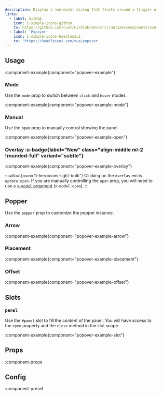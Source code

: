 ```yaml
---
description: Display a non-modal dialog that floats around a trigger element.
links:
  - label: GitHub
    icon: i-simple-icons-github
    to: https://github.com/nuxt/ui/blob/dev/src/runtime/components/overlays/Popover.vue
  - label: 'Popover'
    icon: i-simple-icons-headlessui
    to: 'https://headlessui.com/vue/popover'
---
```


## Usage

:component-example{component="popover-example"}

### Mode

Use the `mode` prop to switch between `click` and `hover` modes.

:component-example{component="popover-example-mode"}

### Manual

Use the `open` prop to manually control showing the panel.

:component-example{component="popover-example-open"}

### Overlay :u-badge{label="New" class="align-middle ml-2 !rounded-full" variant="subtle"}

:component-example{component="popover-example-overlay"}

::callout{icon="i-heroicons-light-bulb"}
  Clicking on the `overlay` emits `update:open`. If you are manually controlling the `open` prop, you will need to use a [`v-model` argument](https://vuejs.org/guide/components/v-model.html#v-model-arguments) (`v-model:open`).
::

## Popper

Use the `popper` prop to customize the popper instance.

### Arrow

:component-example{component="popover-example-arrow"}

### Placement

:component-example{component="popover-example-placement"}

### Offset

:component-example{component="popover-example-offset"}

## Slots

### `panel`

Use the `#panel` slot to fill the content of the panel. You will have access to the `open` property and the `close` method in the slot scope.

:component-example{component="popover-example-slot"}

## Props

:component-props

## Config

:component-preset
